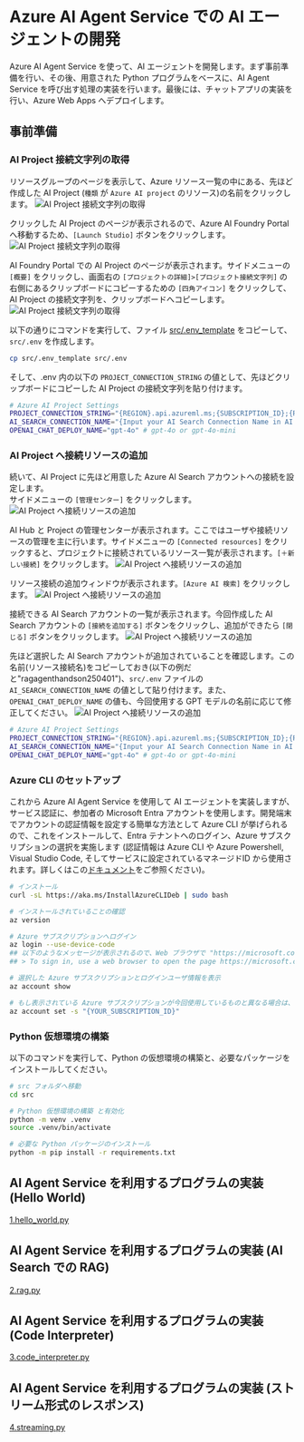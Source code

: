 # Azure AI Agent Service での AI エージェントの開発
Azure AI Agent Service を使って、AI エージェントを開発します。まず事前準備を行い、その後、用意された Python プログラムをベースに、AI Agent Service を呼び出す処理の実装を行います。最後には、チャットアプリの実装を行い、Azure Web Apps へデプロイします。

## 事前準備

### AI Project 接続文字列の取得
リソースグループのページを表示して、Azure リソース一覧の中にある、先ほど作成した AI Project (```種類``` が ```Azure AI project``` のリソース)の名前をクリックします。
![AI Project 接続文字列の取得](images/4.develop-agent/1.png)

クリックした AI Project のページが表示されるので、Azure AI Foundry Portal へ移動するため、```[Launch Studio]``` ボタンをクリックします。
![AI Project 接続文字列の取得](images/4.develop-agent/2.png)

AI Foundry Portal での AI Project のページが表示されます。サイドメニューの ```[概要]``` をクリックし、画面右の ```[プロジェクトの詳細]>[プロジェクト接続文字列]``` の右側にあるクリップボードにコピーするための ```[四角アイコン]``` をクリックして、AI Project の接続文字列を、クリップボードへコピーします。
![AI Project 接続文字列の取得](images/4.develop-agent/3.png)

以下の通りにコマンドを実行して、ファイル [src/.env_template](../src/.env_template) をコピーして、```src/.env``` を作成します。
```bash
cp src/.env_template src/.env
```

そして、.env 内の以下の ```PROJECT_CONNECTION_STRING``` の値として、先ほどクリップボードにコピーした AI Project の接続文字列を貼り付けます。
```bash
# Azure AI Project Settings
PROJECT_CONNECTION_STRING="{REGION}.api.azureml.ms;{SUBSCRIPTION_ID};{RESOURCE_GROUP_NAME};{AI_PROJECT_NAME}"
AI_SEARCH_CONNECTION_NAME="{Input your AI Search Connection Name in AI Project}"
OPENAI_CHAT_DEPLOY_NAME="gpt-4o" # gpt-4o or gpt-4o-mini
```

### AI Project へ接続リソースの追加
続いて、AI Project に先ほど用意した Azure AI Search アカウントへの接続を設定します。  
サイドメニューの ```[管理センター]``` をクリックします。
![AI Project へ接続リソースの追加](images/4.develop-agent/4.png)

AI Hub と Project の管理センターが表示されます。ここではユーザや接続リソースの管理を主に行います。サイドメニューの ```[Connected resources]``` をクリックすると、プロジェクトに接続されているリソース一覧が表示されます。```[＋新しい接続]``` をクリックします。
![AI Project へ接続リソースの追加](images/4.develop-agent/5.png)

リソース接続の追加ウィンドウが表示されます。```[Azure AI 検索]``` をクリックします。
![AI Project へ接続リソースの追加](images/4.develop-agent/6.png)

接続できる AI Search アカウントの一覧が表示されます。今回作成した AI Search アカウントの ```[接続を追加する]``` ボタンをクリックし、追加ができたら ```[閉じる]``` ボタンをクリックします。
![AI Project へ接続リソースの追加](images/4.develop-agent/7.png)

先ほど選択した AI Search アカウントが追加されていることを確認します。この名前(リソース接続名)をコピーしておき(以下の例だと"ragagenthandson250401")、```src/.env``` ファイルの ```AI_SEARCH_CONNECTION_NAME``` の値として貼り付けます。また、```OPENAI_CHAT_DEPLOY_NAME``` の値も、今回使用する GPT モデルの名前に応じて修正してください。
![AI Project へ接続リソースの追加](images/4.develop-agent/8.png)

```bash
# Azure AI Project Settings
PROJECT_CONNECTION_STRING="{REGION}.api.azureml.ms;{SUBSCRIPTION_ID};{RESOURCE_GROUP_NAME};{AI_PROJECT_NAME}"
AI_SEARCH_CONNECTION_NAME="{Input your AI Search Connection Name in AI Project}"
OPENAI_CHAT_DEPLOY_NAME="gpt-4o" # gpt-4o or gpt-4o-mini
```

### Azure CLI のセットアップ
これから Azure AI Agent Service を使用して AI エージェントを実装しますが、サービス認証に、参加者の Microsoft Entra アカウントを使用します。開発端末でアカウントの認証情報を設定する簡単な方法として Azure CLI が挙げられるので、これをインストールして、Entra テナントへのログイン、Azure サブスクリプションの選択を実施します (認証情報は Azure CLI や Azure Powershell, Visual Studio Code, そしてサービスに設定されているマネージドID から使用されます。詳しくはこの[ドキュメント](https://learn.microsoft.com/ja-jp/dotnet/api/azure.identity.defaultazurecredential?view=azure-dotnet)をご参照ください)。

```bash
# インストール
curl -sL https://aka.ms/InstallAzureCLIDeb | sudo bash

# インストールされていることの確認
az version

# Azure サブスクリプションへログイン
az login --use-device-code
## 以下のようなメッセージが表示されるので、Web ブラウザで "https://microsoft.com/devicelogin" へアクセスし、表示される画面にアクセス許可コードを入力(以下の例だと"IH4XXXXX")し、参加者の Entra アカウントでログインしてください
## > To sign in, use a web browser to open the page https://microsoft.com/devicelogin and enter the code IH4XXXXX to authenticate.

# 選択した Azure サブスクリプションとログインユーザ情報を表示
az account show

# もし表示されている Azure サブスクリプションが今回使用しているものと異なる場合は、以下で設定する
az account set -s "{YOUR_SUBSCRIPTION_ID}"
```

### Python 仮想環境の構築
以下のコマンドを実行して、Python の仮想環境の構築と、必要なパッケージをインストールしてください。
```bash
# src フォルダへ移動
cd src

# Python 仮想環境の構築 と有効化
python -m venv .venv
source .venv/bin/activate

# 必要な Python パッケージのインストール
python -m pip install -r requirements.txt
```

## AI Agent Service を利用するプログラムの実装 (Hello World)
[1.hello_world.py](../src/1.hello_world.py)

## AI Agent Service を利用するプログラムの実装 (AI Search での RAG)
[2.rag.py](../src/2.rag.py)

## AI Agent Service を利用するプログラムの実装 (Code Interpreter)
[3.code_interpreter.py](../src/3.code_interpreter.py)

## AI Agent Service を利用するプログラムの実装 (ストリーム形式のレスポンス)
[4.streaming.py](../src/4.streaming.py)

